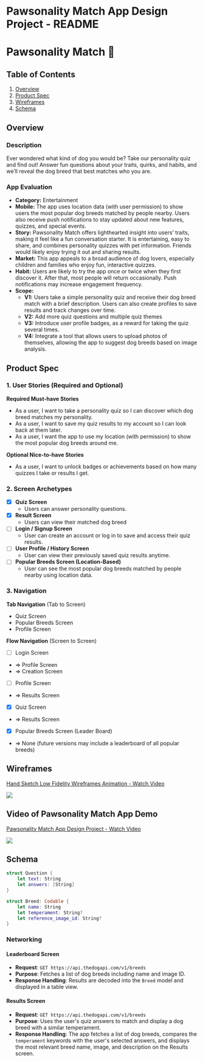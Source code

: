 Pawsonality Match App Design Project - README
===

# Pawsonality Match 🐾

## Table of Contents

1. [Overview](#Overview)
2. [Product Spec](#Product-Spec)
3. [Wireframes](#Wireframes)
4. [Schema](#Schema)

## Overview
### Description

Ever wondered what kind of dog you would be? Take our personality quiz and find out! Answer fun questions about your traits, quirks, and habits, and we’ll reveal the dog breed that best matches who you are. 

### App Evaluation
- **Category:** Entertainment
- **Mobile:** The app uses location data (with user permission) to show users the most popular dog breeds matched by people nearby. Users also receive push notifications to stay updated about new features, quizzes, and special events. 
- **Story:** Pawsonality Match offers lighthearted insight into users’ traits, making it feel like a fun conversation starter. It is entertaining, easy to share, and combines personality quizzes with pet information. Friends would likely enjoy trying it out and sharing results.
- **Market:** This app appeals to a broad audience of dog lovers, especially children and families who enjoy fun, interactive quizzes.
- **Habit:** Users are likely to try the app once or twice when they first discover it. After that, most people will return occasionally. Push notifications may increase engagement frequency.
- **Scope:**
  - **V1:** Users take a simple personality quiz and receive their dog breed match with a brief description. Users can also create profiles to save results and track changes over time.
  - **V2:** Add more quiz questions and multiple quiz themes
  - **V3:** Introduce user profile badges, as a reward for taking the quiz several times. 
  - **V4:** Integrate a tool that allows users to upload photos of themselves, allowing the app to suggest dog breeds based on image analysis.

## Product Spec

### 1. User Stories (Required and Optional)

**Required Must-have Stories**

- As a user, I want to take a personality quiz so I can discover which dog breed matches my personality.
- As a user, I want to save my quiz results to my account so I can look back at them later.
- As a user, I want the app to use my location (with permission) to show the most popular dog breeds around me.


**Optional Nice-to-have Stories**

- As a user, I want to unlock badges or achievements based on how many quizzes I take or results I get.

### 2. Screen Archetypes

- [x] **Quiz Screen**
    * Users can answer personality questions.
- [x] **Result Screen**
    * Users can view their matched dog breed
- [ ] **Login / Signup Screen**
    * User can create an account or log in to save and access their quiz results.
- [ ] **User Profile / History Screen**
    * User can view their previously saved quiz results anytime.
- [ ] **Popular Breeds Screen (Location-Based)**
    * User can see the most popular dog breeds matched by people nearby using location data.


### 3. Navigation

**Tab Navigation** (Tab to Screen)

* Quiz Screen
* Popular Breeds Screen
* Profile Screen

**Flow Navigation** (Screen to Screen)

- [ ] Login Screen
* => Profile Screen
* => Creation Screen
- [ ] Profile Screen
* => Results Screen 
- [x] Quiz Screen
* => Results Screen 
- [x] Popular Breeds Screen (Leader Board)
* => None (future versions may include a leaderboard of all popular breeds)

## Wireframes

<div>
    <a href="https://www.loom.com/share/465041e32e3841c28d4f8068d26ba3de">
      <p>Hand Sketch  Low Fidelity Wireframes Animation - Watch Video</p>
    </a>
    <a href="https://www.loom.com/share/465041e32e3841c28d4f8068d26ba3de">
      <img style="max-width:300px;" src="https://cdn.loom.com/sessions/thumbnails/465041e32e3841c28d4f8068d26ba3de-7f0bd34e9f620e78-full-play.gif">
    </a>
  </div>

## Video of Pawsonality Match App Demo
  <div>
    <a href="https://www.loom.com/share/17bd5829294b4d1192cbfe772f25d36f">
      <p>Pawsonality Match App Design Project - Watch Video</p>
    </a>
    <a href="https://www.loom.com/share/17bd5829294b4d1192cbfe772f25d36f">
      <img style="max-width:300px;" src="https://cdn.loom.com/sessions/thumbnails/17bd5829294b4d1192cbfe772f25d36f-8b24fa687e3375d1-full-play.gif">
    </a>
  </div>

## Schema 

```swift
struct Question {
    let text: String
    let answers: [String]
}

struct Breed: Codable {
    let name: String
    let temperament: String?
    let reference_image_id: String?
}
```

### Networking

#### Leaderboard Screen
- **Request**: `GET https://api.thedogapi.com/v1/breeds`
- **Purpose**: Fetches a list of dog breeds including name and image ID.
- **Response Handling**: Results are decoded into the `Breed` model and displayed in a table view.
  
#### Results Screen
- **Request**: `GET https://api.thedogapi.com/v1/breeds`
- **Purpose**: Uses the user's quiz answers to match and display a dog breed with a similar temperament.
- **Response Handling**: The app fetches a list of dog breeds, compares the `temperament` keywords with the user's selected answers, and displays the most relevant breed name, image, and description on the Results screen.

